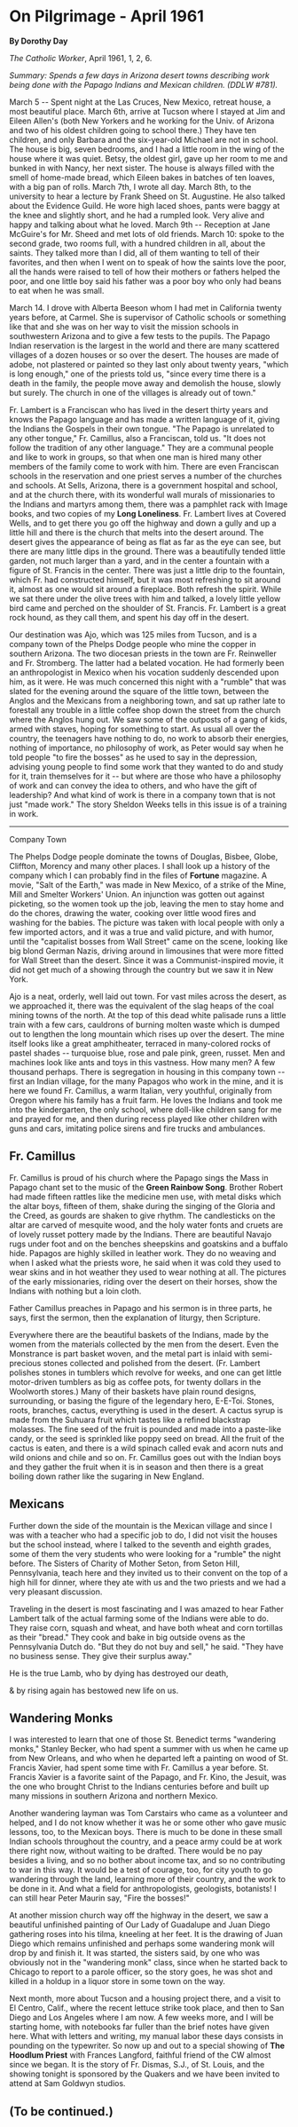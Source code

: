 On Pilgrimage - April 1961
==========================

**By Dorothy Day**

*The Catholic Worker*, April 1961, 1, 2, 6.

*Summary: Spends a few days in Arizona desert towns describing work
being done with the Papago Indians and Mexican children. (DDLW \#781).*

March 5 -- Spent night at the Las Cruces, New Mexico, retreat house, a
most beautiful place. March 6th, arrive at Tucson where I stayed at Jim
and Eileen Allen's (both New Yorkers and he working for the Univ. of
Arizona and two of his oldest children going to school there.) They have
ten children, and only Barbara and the six-year-old Michael are not in
school. The house is big, seven bedrooms, and I had a little room in the
wing of the house where it was quiet. Betsy, the oldest girl, gave up
her room to me and bunked in with Nancy, her next sister. The house is
always filled with the smell of home-made bread, which Eileen bakes in
batches of ten loaves, with a big pan of rolls. March 7th, I wrote all
day. March 8th, to the university to hear a lecture by Frank Sheed on
St. Augustine. He also talked about the Evidence Guild. He wore high
laced shoes, pants were baggy at the knee and slightly short, and he had
a rumpled look. Very alive and happy and talking about what he loved.
March 9th -- Reception at Jane McGuire's for Mr. Sheed and met lots of
old friends. March 10: spoke to the second grade, two rooms full, with a
hundred children in all, about the saints. They talked more than I did,
all of them wanting to tell of their favorites, and then when I went on
to speak of how the saints love the poor, all the hands were raised to
tell of how their mothers or fathers helped the poor, and one little boy
said his father was a poor boy who only had beans to eat when he was
small.

March 14. I drove with Alberta Beeson whom I had met in California
twenty years before, at Carmel. She is supervisor of Catholic schools or
something like that and she was on her way to visit the mission schools
in southwestern Arizona and to give a few tests to the pupils. The
Papago Indian reservation is the largest in the world and there are many
scattered villages of a dozen houses or so over the desert. The houses
are made of adobe, not plastered or painted so they last only about
twenty years, "which is long enough," one of the priests told us, "since
every time there is a death in the family, the people move away and
demolish the house, slowly but surely. The church in one of the villages
is already out of town."

Fr. Lambert is a Franciscan who has lived in the desert thirty years and
knows the Papago language and has made a written language of it, giving
the Indians the Gospels in their own tongue. "The Papago is unrelated to
any other tongue," Fr. Camillus, also a Franciscan, told us. "It does
not follow the tradition of any other language." They are a communal
people and like to work in groups, so that when one man is hired many
other members of the family come to work with him. There are even
Franciscan schools in the reservation and one priest serves a number of
the churches and schools. At Sells, Arizona, there is a government
hospital and school, and at the church there, with its wonderful wall
murals of missionaries to the Indians and martyrs among them, there was
a pamphlet rack with Image books, and two copies of my **Long
Loneliness**. Fr. Lambert lives at Covered Wells, and to get there you
go off the highway and down a gully and up a little hill and there is
the church that melts into the desert around. The desert gives the
appearance of being as flat as far as the eye can see, but there are
many little dips in the ground. There was a beautifully tended little
garden, not much larger than a yard, and in the center a fountain with a
figure of St. Francis in the center. There was just a little drip to the
fountain, which Fr. had constructed himself, but it was most refreshing
to sit around it, almost as one would sit around a fireplace. Both
refresh the spirit. While we sat there under the olive trees with him
and talked, a lovely little yellow bird came and perched on the shoulder
of St. Francis. Fr. Lambert is a great rock hound, as they call them,
and spent his day off in the desert.

Our destination was Ajo, which was 125 miles from Tucson, and is a
company town of the Phelps Dodge people who mine the copper in southern
Arizona. The two diocesan priests in the town are Fr. Reinweller and Fr.
Stromberg. The latter had a belated vocation. He had formerly been an
anthropologist in Mexico when his vocation suddenly descended upon him,
as it were. He was much concerned this night with a "rumble" that was
slated for the evening around the square of the little town, between the
Anglos and the Mexicans from a neighboring town, and sat up rather late
to forestall any trouble in a little coffee shop down the street from
the church where the Anglos hung out. We saw some of the outposts of a
gang of kids, armed with staves, hoping for something to start. As usual
all over the country, the teenagers have nothing to do, no work to
absorb their energies, nothing of importance, no philosophy of work, as
Peter would say when he told people "to fire the bosses" as he used to
say in the depression, advising young people to find some work that they
wanted to do and study for it, train themselves for it -- but where are
those who have a philosophy of work and can convey the idea to others,
and who have the gift of leadership? And what kind of work is there in a
company town that is not just "made work." The story Sheldon Weeks tells
in this issue is of a training in work.

****

Company Town

The Phelps Dodge people dominate the towns of Douglas, Bisbee, Globe,
Cliffton, Morency and many other places. I shall look up a history of
the company which I can probably find in the files of **Fortune**
magazine. A movie, "Salt of the Earth," was made in New Mexico, of a
strike of the Mine, Mill and Smelter Workers' Union. An injunction was
gotten out against picketing, so the women took up the job, leaving the
men to stay home and do the chores, drawing the water, cooking over
little wood fires and washing for the babies. The picture was taken with
local people with only a few imported actors, and it was a true and
valid picture, and with humor, until the "capitalist bosses from Wall
Street" came on the scene, looking like big blond German Nazis, driving
around in limousines that were more fitted for Wall Street than the
desert. Since it was a Communist-inspired movie, it did not get much of
a showing through the country but we saw it in New York.

Ajo is a neat, orderly, well laid out town. For vast miles across the
desert, as we approached it, there was the equivalent of the slag heaps
of the coal mining towns of the north. At the top of this dead white
palisade runs a little train with a few cars, cauldrons of burning
molten waste which is dumped out to lengthen the long mountain which
rises up over the desert. The mine itself looks like a great
amphitheater, terraced in many-colored rocks of pastel shades --
turquoise blue, rose and pale pink, green, russet. Men and machines look
like ants and toys in this vastness. How many men? A few thousand
perhaps. There is segregation in housing in this company town -- first
an Indian village, for the many Papagos who work in the mine, and it is
here we found Fr. Camillus, a warm Italian, very youthful, originally
from Oregon where his family has a fruit farm. He loves the Indians and
took me into the kindergarten, the only school, where doll-like children
sang for me and prayed for me, and then during recess played like other
children with guns and cars, imitating police sirens and fire trucks and
ambulances.

Fr. Camillus
------------

Fr. Camillus is proud of his church where the Papago sings the Mass in
Papago chant set to the music of the **Green Rainbow Song**. Brother
Robert had made fifteen rattles like the medicine men use, with metal
disks which the altar boys, fifteen of them, shake during the singing of
the Gloria and the Creed, as gourds are shaken to give rhythm. The
candlesticks on the altar are carved of mesquite wood, and the holy
water fonts and cruets are of lovely russet pottery made by the Indians.
There are beautiful Navajo rugs under foot and on the benches sheepskins
and goatskins and a buffalo hide. Papagos are highly skilled in leather
work. They do no weaving and when I asked what the priests wore, he said
when it was cold they used to wear skins and in hot weather they used to
wear nothing at all. The pictures of the early missionaries, riding over
the desert on their horses, show the Indians with nothing but a loin
cloth.

Father Camillus preaches in Papago and his sermon is in three parts, he
says, first the sermon, then the explanation of liturgy, then Scripture.

Everywhere there are the beautiful baskets of the Indians, made by the
women from the materials collected by the men from the desert. Even the
Monstrance is part basket woven, and the metal part is inlaid with
semi-precious stones collected and polished from the desert. (Fr.
Lambert polishes stones in tumblers which revolve for weeks, and one can
get little motor-driven tumblers as big as coffee pots, for twenty
dollars in the Woolworth stores.) Many of their baskets have plain round
designs, surrounding, or basing the figure of the legendary hero,
E-E-Toi. Stones, roots, branches, cactus, everything is used in the
desert. A cactus syrup is made from the Suhuara fruit which tastes like
a refined blackstrap molasses. The fine seed of the fruit is pounded and
made into a paste-like candy, or the seed is sprinkled like poppy seed
on bread. All the fruit of the cactus is eaten, and there is a wild
spinach called evak and acorn nuts and wild onions and chile and so on.
Fr. Camillus goes out with the Indian boys and they gather the fruit
when it is in season and then there is a great boiling down rather like
the sugaring in New England.

Mexicans
--------

Further down the side of the mountain is the Mexican village and since I
was with a teacher who had a specific job to do, I did not visit the
houses but the school instead, where I talked to the seventh and eighth
grades, some of them the very students who were looking for a "rumble"
the night before. The Sisters of Charity of Mother Seton, from Seton
Hill, Pennsylvania, teach here and they invited us to their convent on
the top of a high hill for dinner, where they ate with us and the two
priests and we had a very pleasant discussion.

Traveling in the desert is most fascinating and I was amazed to hear
Father Lambert talk of the actual farming some of the Indians were able
to do. They raise corn, squash and wheat, and have both wheat and corn
tortillas as their "bread." They cook and bake in big outside ovens as
the Pennsylvania Dutch do. "But they do not buy and sell," he said.
"They have no business sense. They give their surplus away."

He is the true Lamb, who by dying has destroyed our death,

& by rising again has bestowed new life on us.

Wandering Monks
---------------

I was interested to learn that one of those St. Benedict terms
"wandering monks," Stanley Becker, who had spent a summer with us when
he came up from New Orleans, and who when he departed left a painting on
wood of St. Francis Xavier, had spent some time with Fr. Camillus a year
before. St. Francis Xavier is a favorite saint of the Papago, and Fr.
Kino, the Jesuit, was the one who brought Christ to the Indians
centuries before and built up many missions in southern Arizona and
northern Mexico.

Another wandering layman was Tom Carstairs who came as a volunteer and
helped, and I do not know whether it was he or some other who gave music
lessons, too, to the Mexican boys. There is much to be done in these
small Indian schools throughout the country, and a peace army could be
at work there right now, without waiting to be drafted. There would be
no pay besides a living, and so no bother about income tax, and so no
contributing to war in this way. It would be a test of courage, too, for
city youth to go wandering through the land, learning more of their
country, and the work to be done in it. And what a field for
anthropologists, geologists, botanists! I can still hear Peter Maurin
say, "Fire the bosses!"

At another mission church way off the highway in the desert, we saw a
beautiful unfinished painting of Our Lady of Guadalupe and Juan Diego
gathering roses into his tilma, kneeling at her feet. It is the drawing
of Juan Diego which remains unfinished and perhaps some wandering monk
will drop by and finish it. It was started, the sisters said, by one who
was obviously not in the "wandering monk" class, since when he started
back to Chicago to report to a parole officer, so the story goes, he was
shot and killed in a holdup in a liquor store in some town on the way.

Next month, more about Tucson and a housing project there, and a visit
to El Centro, Calif., where the recent lettuce strike took place, and
then to San Diego and Los Angeles where I am now. A few weeks more, and
I will be starting home, with notebooks far fuller than the brief notes
have given here. What with letters and writing, my manual labor these
days consists in pounding on the typewriter. So now up and out to a
special showing of **The Hoodlum Priest** with Frances Langford,
faithful friend of the CW almost since we began. It is the story of Fr.
Dismas, S.J., of St. Louis, and the showing tonight is sponsored by the
Quakers and we have been invited to attend at Sam Goldwyn studios.

(To be continued.)
------------------
